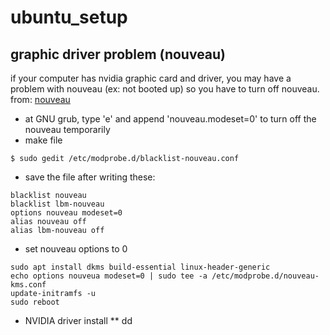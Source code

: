 # ubuntu_setup

## graphic driver problem (nouveau)
if your computer has nvidia graphic card and driver, you may have a problem with nouveau (ex: not booted up)
so you have to turn off nouveau. 
from: [nouveau](https://blog.neonkid.xyz/66 "link")

* at GNU grub, type 'e' and append 'nouveau.modeset=0' to turn off the nouveau temporarily
* make file
```
$ sudo gedit /etc/modprobe.d/blacklist-nouveau.conf
```
* save the file after writing these:
```
blacklist nouveau
blacklist lbm-nouveau
options nouveau modeset=0
alias nouveau off
alias lbm-nouveau off
```
* set nouveau options to 0
```
sudo apt install dkms build-essential linux-header-generic
echo options nouveua modeset=0 | sudo tee -a /etc/modprobe.d/nouveau-kms.conf
update-initramfs -u
sudo reboot
```
* NVIDIA driver install
** dd
